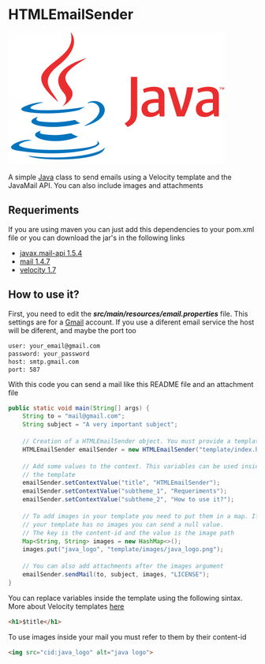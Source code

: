 # HTMLEmailSender
![java logo](https://raw.githubusercontent.com/edieguez/HTMLEmailSender/master/template/images/java_logo.png)

A simple [Java](https://www.java.com/)
 class to send emails using a Velocity template and the JavaMail API. You can also include images and attachments
## Requeriments
If you are using maven you can just add this dependencies to your pom.xml file or you can
download the jar's in the following links
* [javax.mail-api 1.5.4](http://mvnrepository.com/artifact/javax.mail/javax.mail-api/1.5.4)
* [mail 1.4.7](http://mvnrepository.com/artifact/javax.mail/mail/1.4.7)
* [velocity 1.7](http://mvnrepository.com/artifact/org.apache.velocity/velocity/1.7)

## How to use it?
First, you need to edit the ***src/main/resources/email.properties*** file. This settings
are for a [Gmail](https://mail.google.com) account.
If you use a diferent email service the host will be diferent, and maybe the port too
```
user: your_email@gmail.com
password: your_password
host: smtp.gmail.com
port: 587
```
With this code you can send a mail like this README file and an attachment file
```java
public static void main(String[] args) {
    String to = "mail@gmail.com";
    String subject = "A very important subject";

    // Creation of a HTMLEmailSender object. You must provide a template name
    HTMLEmailSender emailSender = new HTMLEmailSender("template/index.html");

    // Add some values to the context. This variables can be used inside
    // the template
    emailSender.setContextValue("title", "HTMLEmailSender");
    emailSender.setContextValue("subtheme_1", "Requeriments");
    emailSender.setContextValue("subtheme_2", "How to use it?");

    // To add images in your template you need to put them in a map. If
    // your template has no images you can send a null value.
    // The key is the content-id and the value is the image path
    Map<String, String> images = new HashMap<>();
    images.put("java_logo", "template/images/java_logo.png");

    // You can also add attachments after the images argument
    emailSender.sendMail(to, subject, images, "LICENSE");
}
```
You can replace variables inside the template using the following sintax.
More about Velocity templates [here](http://velocity.apache.org/engine/devel/vtl-reference-guide.html)
```html
<h1>$title</h1>
```
To use images inside your mail you must refer to them by their content-id
```html
<img src="cid:java_logo" alt="java logo">
```
